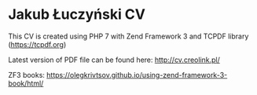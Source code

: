 # Jakub Łuczyński CV

This CV is created using PHP 7 with Zend Framework 3 and TCPDF library (https://tcpdf.org)

Latest version of PDF file can be found here: http://cv.creolink.pl/


ZF3 books:
https://olegkrivtsov.github.io/using-zend-framework-3-book/html/